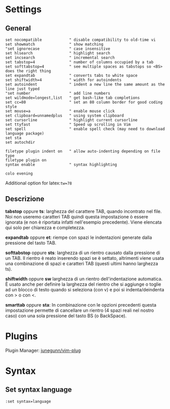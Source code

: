# Settings

## General

```vim
set nocompatible            " disable compatibility to old-time vi
set showmatch               " show matching 
"set ignorecase             " case insensitive 
set hlsearch                " highlight search 
set incsearch               " incremental search
set tabstop=4               " number of columns occupied by a tab 
set softtabstop=4           " see multiple spaces as tabstops so <BS> does the right thing
set expandtab               " converts tabs to white space
set shiftwidth=4            " width for autoindents
set autoindent              " indent a new line the same amount as the line just typed
"set number                 " add line numbers
set wildmode=longest,list   " get bash-like tab completions
set cc=80                   " set an 80 column border for good coding style
set mouse=a                 " enable mouse click
set clipboard=unnamedplus   " using system clipboard
set cursorline              " highlight current cursorline
set ttyfast                 " Speed up scrolling in Vim
set spell                   " enable spell check (may need to download language package)
set sta
set autochdir

filetype plugin indent on   " allow auto-indenting depending on file type
filetype plugin on
syntax enable               " syntax highlighting

colo evening
```

Additional option for latex:`tw=78`

## Descrizione

**tabstop** oppure **ts**: larghezza del carattere TAB, quando incontrato nel file. Noi non useremo caratteri TAB quindi questa impostazione ò essere ignorata (e non è  riportata infatti nell'esempio precedente). Viene elencata qui solo per chiarezza e completezza.

**expandtab** oppure **et**: riempe con spazi le indentazioni generate dalla pressione del tasto TAB.

**softtabstop** oppure **sts**: larghezza di un rientro causato dalla pressione di un TAB. Il rientro è reato inserendo spazi se è settato, altrimenti viene usata una combinazione di spazi e caratteri TAB (questi ultimi hanno larghezza ts).

**shiftwidth** oppure **sw** larghezza di un rientro dell'indentazione automatica. È usato anche per definire la larghezza del rientro che si aggiunge o toglie ad un blocco di testo quando si seleziona (con v) e poi si indenta/deindenta con > o con <.

**smarttab** oppure **sta**: In combinazione con le opzioni precedenti questa impostazione permette di cancellare un rientro (4 spazi reali nel nostro caso) con una sola pressione del tasto BS (o BackSpace).

# Plugins

Plugin Manager: [junegunn/vim-plug](https://github.com/junegunn/vim-plug)

# Syntax

## Set syntax language

```vim
:set syntax=language
```
